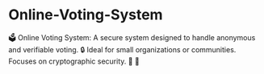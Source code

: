 # Online-Voting-System
🗳️ Online Voting System: A secure system designed to handle anonymous and verifiable voting. 🔒 Ideal for small organizations or communities. Focuses on cryptographic security. 🤝 🔐
